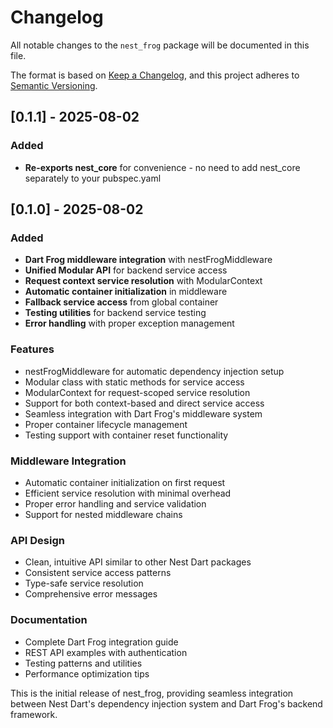 # Changelog

All notable changes to the `nest_frog` package will be documented in this file.

The format is based on [Keep a Changelog](https://keepachangelog.com/en/1.0.0/),
and this project adheres to [Semantic Versioning](https://semver.org/spec/v2.0.0.html).

## [0.1.1] - 2025-08-02

### Added
- **Re-exports nest_core** for convenience - no need to add nest_core separately to your pubspec.yaml

## [0.1.0] - 2025-08-02

### Added
- **Dart Frog middleware integration** with nestFrogMiddleware
- **Unified Modular API** for backend service access
- **Request context service resolution** with ModularContext
- **Automatic container initialization** in middleware
- **Fallback service access** from global container
- **Testing utilities** for backend service testing
- **Error handling** with proper exception management

### Features
- nestFrogMiddleware for automatic dependency injection setup
- Modular class with static methods for service access
- ModularContext for request-scoped service resolution
- Support for both context-based and direct service access
- Seamless integration with Dart Frog's middleware system
- Proper container lifecycle management
- Testing support with container reset functionality

### Middleware Integration
- Automatic container initialization on first request
- Efficient service resolution with minimal overhead
- Proper error handling and service validation
- Support for nested middleware chains

### API Design
- Clean, intuitive API similar to other Nest Dart packages
- Consistent service access patterns
- Type-safe service resolution
- Comprehensive error messages

### Documentation
- Complete Dart Frog integration guide
- REST API examples with authentication
- Testing patterns and utilities
- Performance optimization tips

This is the initial release of nest_frog, providing seamless integration between Nest Dart's dependency injection system and Dart Frog's backend framework.